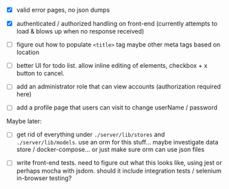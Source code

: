 
- [x] valid error pages, no json dumps

- [x] authenticated / authorized handling on front-end  (currently attempts to load & blows up when no response received)

- [ ] figure out how to populate `<title>` tag maybe other meta tags based on location

- [ ] better UI for todo list. allow inline editing of elements, checkbox + x button to cancel.

- [ ] add an administrator role that can view accounts (authorization required here)

- [ ] add a profile page that users can visit to change userName / password


Maybe later:

- [ ] get rid of everything under `./server/lib/stores` and `./server/lib/models`.  use an orm for this stuff... maybe investigate data store / docker-compose... or just make sure orm can use json files

- [ ] write front-end tests.  need to figure out what this looks like, using jest or perhaps mocha with jsdom.  should it include integration tests / selenium in-browser testing?


